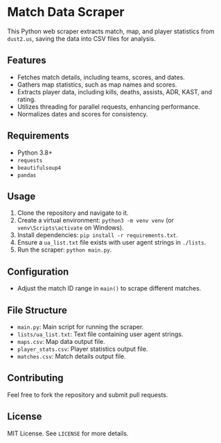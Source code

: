 
# Match Data Scraper

This Python web scraper extracts match, map, and player statistics from `dust2.us`, saving the data into CSV files for analysis.

## Features

- Fetches match details, including teams, scores, and dates.
- Gathers map statistics, such as map names and scores.
- Extracts player data, including kills, deaths, assists, ADR, KAST, and rating.
- Utilizes threading for parallel requests, enhancing performance.
- Normalizes dates and scores for consistency.

## Requirements

- Python 3.8+
- `requests`
- `beautifulsoup4`
- `pandas`

## Usage

1. Clone the repository and navigate to it.
2. Create a virtual environment: `python3 -m venv venv` (or `venv\Scripts\activate` on Windows).
3. Install dependencies: `pip install -r requirements.txt`.
4. Ensure a `ua_list.txt` file exists with user agent strings in `./lists`.
5. Run the scraper: `python main.py`.

## Configuration

- Adjust the match ID range in `main()` to scrape different matches.

## File Structure

- `main.py`: Main script for running the scraper.
- `lists/ua_list.txt`: Text file containing user agent strings.
- `maps.csv`: Map data output file.
- `player_stats.csv`: Player statistics output file.
- `matches.csv`: Match details output file.

## Contributing

Feel free to fork the repository and submit pull requests.

## License

MIT License. See `LICENSE` for more details.
